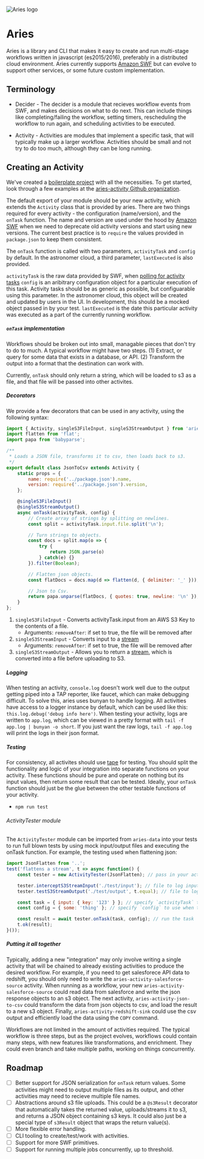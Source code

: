 ![Aries logo](https://avatars1.githubusercontent.com/u/17130436?v=3&s=200)

# Aries

Aries is a library and CLI that makes it easy to create and run multi-stage workflows written in javascript (es2015/2016), preferably in a distributed cloud environment.  Aries currently supports [Amazon SWF](https://aws.amazon.com/swf/details/) but can evolve to support other services, or some future custom implementation.

## Terminology
- Decider - The decider is a module that recieves workflow events from SWF, and makes decisions on what to do next.  This can include things like completing/failing the workflow, setting timers, rescheduling the workflow to run again, and scheduling activities to be executed.

- Activity - Activities are modules that implement a specific task, that will typically make up a larger workflow.  Activities should be small and not try to do too much, although they can be long running.

## Creating an Activity
We've created a [boilerplate project](https://github.com/aries-data/aries-activity-boilerplate) with all the necessities. To get started, look through a few examples at the [aries-activity Github organization](https://github.com/aries-data). 

The default export of your module should be your new activity, which extends the `Activity` class that is provided by aries.  There are two things required for every activity - the configuration (name/version), and the `onTask` function.  The name and version are used under the hood by [Amazon SWF](https://aws.amazon.com/swf/details/) when we need to deprecate old activity versions and start using new versions.  The current best practice is to `require` the values provided in `package.json` to keep them consistent.

The `onTask` function is called with two parameters, `activityTask` and `config` by default.  In the astronomer cloud, a third parameter, `lastExecuted` is also provided.

`activityTask` is the raw data provided by SWF, when [polling for activity tasks](http://docs.aws.amazon.com/AWSJavaScriptSDK/latest/AWS/SWF.html#pollForActivityTask-property)
`config` is an aribitrary configuration object for a particular execution of this task.  Activity tasks should be as generic as possible, but configuarable using this parameter.  In the astronomer cloud, this object will be created and updated by users in the UI.  In development, this should be a mocked object passed in by your test.
`lastExecuted` is the date this particular activity was executed as a part of the currently running workflow.

##### `onTask` implementation
Workflows should be broken out into small, managable pieces that don't try to do to much.  A typical workflow might have two steps.  (1) Extract, or query for some data that exists in a database, or API.  (2) Transform the output into a format that the destination can work with. 

Currently, `onTask` should only return a string, which will be loaded to s3 as a file, and that file will be passed into other activites.

##### Decorators
We provide a few decorators that can be used in any activity, using the following syntax:
```javascript
import { Activity, singleS3FileInput, singleS3StreamOutput } from 'aries-data';
import flatten from 'flat';
import papa from 'babyparse';

/**
 * Loads a JSON file, transforms it to csv, then loads back to s3.
 */
export default class JsonToCsv extends Activity {
    static props = {
        name: require('../package.json').name,
        version: require('../package.json').version,
    };

    @singleS3FileInput()
    @singleS3StreamOutput()
    async onTask(activityTask, config) {
        // Create array of strings by splitting on newlines.
        const split = activityTask.input.file.split('\n');

        // Turn strings to objects.
        const docs = split.map(o => {
            try {
                return JSON.parse(o)
            } catch(e) {}
        }).filter(Boolean);

        // Flatten json objects.
        const flatDocs = docs.map(d => flatten(d, { delimiter: '_' }));

        // Json to Csv.
        return papa.unparse(flatDocs, { quotes: true, newline: '\n' });
    }
};
```

1. `singleS3FileInput` - Converts activityTask.input from an AWS S3 Key to the contents of a file.
    * Arguments: `removeAfter`: if set to true, the file will be removed after
3. `singleS3StreamInput` - Converts input to a [stream](http://www.streamjs.org)
    * Arguments: `removeAfter`: if set to true, the file will be removed after
4. `singleS3StreamOutput` - Allows you to return a [stream](http://www.streamjs.org), which is converted into a file before uploading to S3.

##### Logging
When testing an activity, `console.log` doesn't work well due to the output getting piped into a TAP reporter, like faucet, which can make debugging difficult. To solve this, aries uses bunyan to handle logging. All activities have access to a logger instance by default, which can be used like this: `this.log.debug('debug info here')`. When testing your activity, logs are written to `app.log`, which can be viewed in a pretty format with `tail -f app.log | bunyan -o short`. If you just want the raw logs, `tail -f app.log` will print the logs in their json format.

##### Testing
For consistency, all activites should use [tape](https://github.com/substack/tape) for testing.  You should split the functionality and logic of your integration into separate functions on your activity.  These functions should be pure and operate on nothing but its input values, then return some result that can be tested.  Ideally, your `onTask` function should just be the glue between the other testable functions of your activity.
- `npm run test`

###### ActivityTester module
The `ActivityTester` module can be imported from `aries-data` into your tests to run full blown tests by using mock input/output files and executing the onTask function. For example, the testing used when flattening json:
```javascript
import JsonFlatten from '..';
test('flattens a stream', t => async function() {
    const tester = new ActivityTester(JsonFlatten); // pass in your activity to the constructor

    tester.interceptS3StreamInput('./test/input'); // file to log input
    tester.testS3StreamOutput('./test/output', t.equal); // file to log output

    const task = { input: { key: '123' } }; // specify `activityTask` to use when testing
    const config = { some: 'thing' }; // specify `config` to use when testing

    const result = await tester.onTask(task, config); // run the task
    t.ok(result);
}());
```

##### Putting it all together
Typically, adding a new "integration" may only involve writing a single activity that will be chained to already existing activities to produce the desired workflow.  For example, if you need to get salesforece API data to redshift, you should only need to write the `aries-activity-salesforce-source` activity.  When running as a workflow, your new `aries-activity-salesforce-source` could read data from salesforce and write the json response objects to an s3 object.  The next activity, `aries-activity-json-to-csv` could transform the data from json objects to csv, and load the result to a new s3 object.  Finally, `aries-activity-redshift-sink` could use the csv output and efficiently load the data using the `COPY` command.

Workflows are not limited in the amount of activities required.  The typical workflow is three steps, but as the project evolves, workflows could contain many steps, with new features like transformations, and enrichment.  They could even branch and take multiple paths, working on things concurrently.

## Roadmap
- [ ] Better support for JSON serialization for `onTask` return values.  Some activities might need to output multiple files as its output, and other activities may need to recieve multiple file names.
- [ ] Abstractions around s3 file uploads.  This could be a `@s3Result` decorator that automatically takes the returned value, uploads/streams it to s3, and returns a JSON object containing s3 keys.  It could also just be a special type of `s3Result` object that wraps the return value(s).
- [ ] More flexible error handling.
- [ ] CLI tooling to create/test/work with activities.
- [ ] Support for more SWF primitives.
- [ ] Support for running multiple jobs concurrently, up to threshold.
